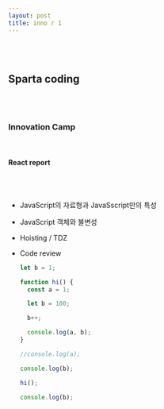 ```yaml
---
layout: post
title: inno r 1
---
```


<br><br>

## Sparta coding

<br><br>

### Innovation Camp

<br>

#### React report

<br><br>

- JavaScript의 자료형과 JavaSscript만의 특성

- JavaScript 객체와 불변성

- Hoisting / TDZ

- Code review

  ```javascript
  let b = 1;

  function hi() {
    const a = 1;

    let b = 100;

    b++;

    console.log(a, b);
  }

  //console.log(a);

  console.log(b);

  hi();

  console.log(b);
  ```
